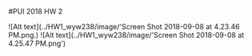 #PUI 2018 HW 2

![Alt text](../HW1_wyw238/image/'Screen Shot 2018-09-08 at 4.23.46 PM.png.)
![Alt text](../HW1_wyw238/image/'Screen Shot 2018-09-08 at 4.25.47 PM.png')
